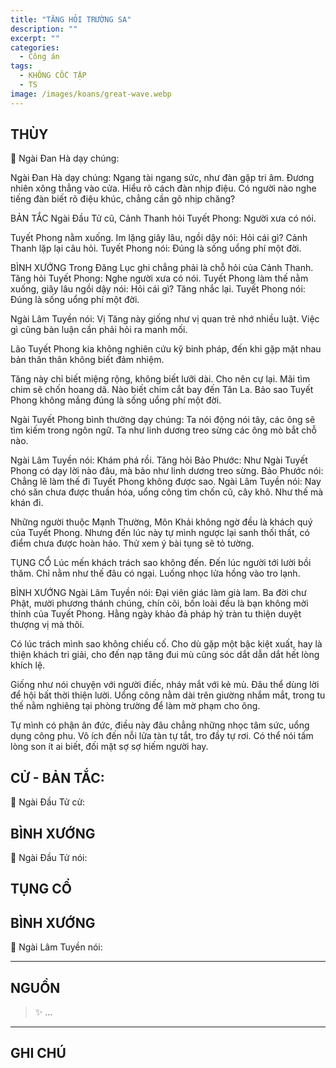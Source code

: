 ```yaml
---
title: "TĂNG HỎI TRƯỜNG SA"
description: ""
excerpt: ""
categories:
  - Công án
tags:
  - KHÔNG CỐC TẬP
  - TS 
image: /images/koans/great-wave.webp
---
```


## THÙY

📢 Ngài Đan Hà dạy chúng:



Ngài Đan Hà dạy chúng: Ngang tài ngang sức, như đàn gặp tri âm. Đương nhiên xông thẳng vào cửa. Hiểu rõ cách đàn nhịp điệu. Có người nào nghe tiếng đàn biết rõ điệu khúc, chẳng cần gõ nhịp chăng?

BẢN TẮC
Ngài Đầu Tử cũ, Cảnh Thanh hỏi Tuyết Phong: Người xưa có nói.

Tuyết Phong nằm xuống. Im lặng giây lâu, ngồi dậy nói: Hỏi cái gì?
Cảnh Thanh lặp lại câu hỏi.
Tuyết Phong nói: Đúng là sống uổng phí một đời.

BÌNH XƯỚNG
Trong Đăng Lục ghi chẳng phải là chỗ hỏi của Cảnh Thanh. Tăng hỏi Tuyết Phong: Nghe người xưa có nói. Tuyết Phong làm thế nằm xuống, giây lâu ngồi dậy nói: Hỏi cái gì?
Tăng nhắc lại.
Tuyết Phong nói: Đúng là sống uổng phí một đời.

Ngài Lâm Tuyền nói: Vị Tăng này giống như vị quan trẻ nhớ nhiều luật. Việc gì cũng bàn luận cần phải hỏi ra manh mối.

Lão Tuyết Phong kia không nghiên cứu kỹ binh pháp, đến khi gặp mặt nhau bản thân thân không biết đảm nhiệm.

Tăng này chỉ biết miệng rộng, không biết lưỡi dài. Cho nên cự lại. Mãi tìm chim sẽ chốn hoang dã. Nào biết chim cắt bay đến Tân La. Bảo sao Tuyết Phong không mắng đúng là sống uổng phí một đời.

Ngài Tuyết Phong bình thường dạy chúng: Ta nói động nói tây, các ông sẽ tìm kiếm trong ngôn ngữ. Ta như linh dương treo sừng các ông mò bắt chỗ nào.

Ngài Lâm Tuyền nói: Khám phá rồi.
Tăng hỏi Bảo Phước: Như Ngài Tuyết Phong có dạy lời nào đâu, mà bảo như linh dương treo sừng.
Bảo Phước nói: Chẳng lẽ làm thế đi Tuyết Phong không được sao.
Ngài Lâm Tuyền nói: Nay chó săn chưa được thuần hóa, uổng công tìm chốn cũ, cây khô. Như thế mà khán đi.

Những người thuộc Mạnh Thường, Môn Khải không ngờ đều là khách quý của Tuyết Phong. Nhưng đến lúc này tự mình ngược lại sanh thối thất, có điểm chưa được hoàn hảo. Thử xem ý bài tụng sẽ tỏ tường.

TỤNG CỔ
Lúc mến khách trách sao không đến.
Đến lúc người tới lười bồi thăm.
Chỉ nằm như thế đâu có ngại.
Luống nhọc lửa hồng vào tro lạnh.

BÌNH XƯỚNG
Ngài Lâm Tuyền nói: Đại viên giác làm già lam. Ba đời chư Phật, mười phương thánh chúng, chín cõi, bốn loài đều là bạn không mời thỉnh của Tuyết Phong. Hằng ngày khảo đả pháp hỷ tràn tu thiện duyệt thượng vị mà thôi.

Có lúc trách mình sao không chiếu cố. Cho dù gặp một bậc kiệt xuất, hay là thiện khách tri giải, cho đến nạp tăng đui mù cũng sóc dắt dẫn dắt hết lòng khích lệ.

Giống như nói chuyện với người điếc, nháy mắt với kẻ mù. Đâu thể dùng lời để hội bất thời thiện lười. Uổng công nằm dài trên giường nhắm mắt, trong tu thế nằm nghiêng tại phòng trường để làm mờ phạm cho ông.

Tự mình có phận ân đức, điều này đâu chẳng những nhọc tâm sức, uổng dụng công phu. Vô ích đến nỗi lửa tàn tự tắt, tro đầy tự rơi. Có thể nói tấm lòng son ít ai biết, đối mặt sợ sợ hiếm người hay.

## CỬ - BẢN TẮC:

📢 Ngài Đầu Tử cử:

> 

## BÌNH XƯỚNG

📢 Ngài Đầu Tử nói:



## TỤNG CỔ

> 

## BÌNH XƯỚNG

📢 Ngài Lâm Tuyền nói:



<hr class="blog-rule" />

## NGUỒN

> ✨ ...

<hr class="blog-rule" />

## GHI CHÚ

[^1]: ⭐️ <a href="/masters/Shaoshan-Huanpu" target="_blank">🔗 TS </a>

